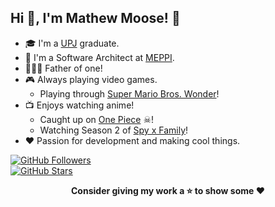 ## Hi 👋, I'm Mathew Moose! 🦌
- 🎓 I'm a [UPJ](https://www.johnstown.pitt.edu/) graduate.
- 🏢 I'm a Software Architect at [MEPPI](https://www.meppi.com/).
- 👨‍👩‍👦 Father of one!
- 🎮 Always playing video games.
    * Playing through [Super Mario Bros. Wonder](https://supermariobroswonder.nintendo.com/)!
- 📺 Enjoys watching anime! 
    * Caught up on [One Piece](https://myanimelist.net/anime/21/One_Piece) ☠!
    * Watching Season 2 of [Spy x Family](https://myanimelist.net/anime/50265/Spy_x_Family)!
- ❤ Passion for development and making cool things.

[![GitHub Followers](https://img.shields.io/github/followers/XMoose25X?style=social)](https://github.com/XMoose25X?tab=followers)  
[![GitHub Stars](https://img.shields.io/github/stars/XMoose25X?style=social)](https://github.com/XMoose25X?tab=repositories&q=&type=&language=&sort=stargazers)


<!--
- 🔭 I’m currently working on ...
- 🌱 I’m currently learning ...
- 👯 I’m looking to collaborate on ...
- 🤔 I’m looking for help with ...
- 💬 Ask me about ...
- 📫 How to reach me: ...
- 😄 Pronouns: ...
- ⚡ Fun fact: ...
-->
<p align="center">
    <strong>Consider giving my work a ⭐ to show some ❤️</strong>
</p>
